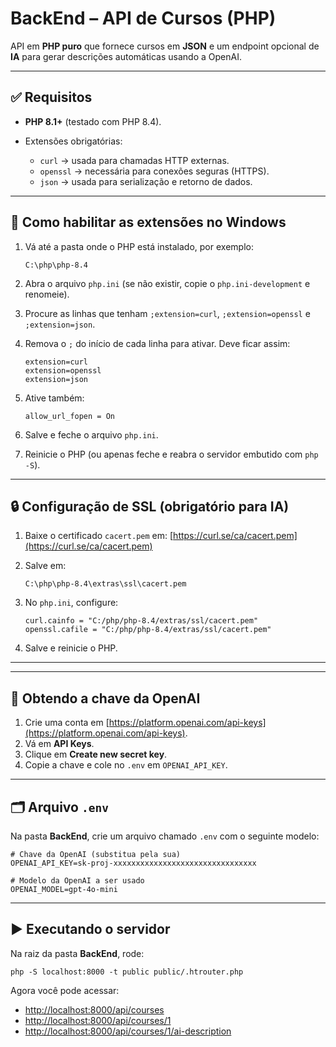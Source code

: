 # BackEnd – API de Cursos (PHP)

API em **PHP puro** que fornece cursos em **JSON** e um endpoint opcional de **IA** para gerar descrições automáticas usando a OpenAI.

---

## ✅ Requisitos

* **PHP 8.1+** (testado com PHP 8.4).
* Extensões obrigatórias:

  * `curl` → usada para chamadas HTTP externas.
  * `openssl` → necessária para conexões seguras (HTTPS).
  * `json` → usada para serialização e retorno de dados.

---

## 🔧 Como habilitar as extensões no Windows

1. Vá até a pasta onde o PHP está instalado, por exemplo:

   ```
   C:\php\php-8.4
   ```
2. Abra o arquivo `php.ini` (se não existir, copie o `php.ini-development` e renomeie).
3. Procure as linhas que tenham `;extension=curl`, `;extension=openssl` e `;extension=json`.
4. Remova o `;` do início de cada linha para ativar. Deve ficar assim:

   ```
   extension=curl
   extension=openssl
   extension=json
   ```
5. Ative também:

   ```
   allow_url_fopen = On
   ```
6. Salve e feche o arquivo `php.ini`.
7. Reinicie o PHP (ou apenas feche e reabra o servidor embutido com `php -S`).

---

## 🔒 Configuração de SSL (obrigatório para IA)

1. Baixe o certificado `cacert.pem` em:
   [https://curl.se/ca/cacert.pem](https://curl.se/ca/cacert.pem)
2. Salve em:

   ```
   C:\php\php-8.4\extras\ssl\cacert.pem
   ```
3. No `php.ini`, configure:

   ```
   curl.cainfo = "C:/php/php-8.4/extras/ssl/cacert.pem"
   openssl.cafile = "C:/php/php-8.4/extras/ssl/cacert.pem"
   ```
4. Salve e reinicie o PHP.

---

---

## 🔑 Obtendo a chave da OpenAI

1. Crie uma conta em [https://platform.openai.com/api-keys](https://platform.openai.com/api-keys).
2. Vá em **API Keys**.
3. Clique em **Create new secret key**.
4. Copie a chave e cole no `.env` em `OPENAI_API_KEY`.

---

## 🗂️ Arquivo `.env`

Na pasta **BackEnd**, crie um arquivo chamado `.env` com o seguinte modelo:

```
# Chave da OpenAI (substitua pela sua)
OPENAI_API_KEY=sk-proj-xxxxxxxxxxxxxxxxxxxxxxxxxxxxxxxx

# Modelo da OpenAI a ser usado
OPENAI_MODEL=gpt-4o-mini
```

---

## ▶️ Executando o servidor

Na raiz da pasta **BackEnd**, rode:

```
php -S localhost:8000 -t public public/.htrouter.php
```

Agora você pode acessar:

* [http://localhost:8000/api/courses](http://localhost:8000/api/courses)
* [http://localhost:8000/api/courses/1](http://localhost:8000/api/courses/1)
* [http://localhost:8000/api/courses/1/ai-description](http://localhost:8000/api/courses/1/ai-description)


